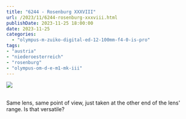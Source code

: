 ```yaml
---
title: "6244 - Rosenburg XXXVIII"
url: /2023/11/6244-rosenburg-xxxviii.html
publishDate: 2023-11-25 18:00:00
date: 2023-11-25
categories:
  - "olympus-m-zuiko-digital-ed-12-100mm-f4-0-is-pro"
tags:
- "austria"
- "niederoesterreich"
- "rosenburg"
- "olympus-om-d-e-m1-mk-iii"
---
```

<div class="container">
<div class="center"><a target="_blank" href="https://d25zfm9zpd7gm5.cloudfront.net/1200x1200/2020/20200601_130709_lr.jpg"><img class="webfeedsFeaturedVisual" src="https://d25zfm9zpd7gm5.cloudfront.net/0600x0600/2020/20200601_130709_lr.jpg" /></a></div>
</div>
<br />

Same lens, same point of view, just taken at the other end
of the lens' range. Is that versatile?
